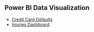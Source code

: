 ## Power BI Data Visualization
- [Credit Card Defaults](https://app.powerbi.com/links/IM2dD5jbCr?ctid=304d1fe5-e388-46c4-84f8-7e3114f84eea&pbi_source=linkShare)
- [Injuries Dashboard](https://app.powerbi.com/groups/me/dashboards/603780cc-7591-449f-834b-b4759d6fd7f7?ctid=304d1fe5-e388-46c4-84f8-7e3114f84eea&pbi_source=linkShare)

